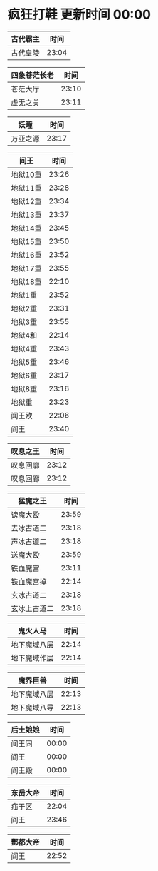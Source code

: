 # 疯狂打鞋 更新时间 00:00

| 古代霸主   | 时间    |
|--------|-------|
| 古代皇陵 | 23:04 |

| 四象苍茫长老   | 时间    |
|--------|-------|
| 苍茫大厅 | 23:10 |
| 虚无之关 | 23:11 |

| 妖瞳   | 时间    |
|--------|-------|
| 万亚之源 | 23:17 |

| 间王   | 时间    |
|--------|-------|
| 地狱10重 | 23:26 |
| 地狱11重 | 23:28 |
| 地狱12重 | 23:34 |
| 地狱13重 | 23:37 |
| 地狱14重 | 23:45 |
| 地狱15重 | 23:50 |
| 地狱16重 | 23:52 |
| 地狱17重 | 23:55 |
| 地狱18重 | 22:10 |
| 地狱1重 | 23:52 |
| 地狱2重 | 23:31 |
| 地狱3重 | 23:55 |
| 地狱4和 | 22:14 |
| 地狱4重 | 23:43 |
| 地狱5重 | 23:46 |
| 地狱6重 | 23:17 |
| 地狱8重 | 23:16 |
| 地狱重 | 23:23 |
| 闻王欧 | 22:06 |
| 阎王 | 23:40 |

| 叹息之王   | 时间    |
|--------|-------|
| 叹息回廓 | 23:12 |
| 叹息回廊 | 23:12 |

| 猛魔之王   | 时间    |
|--------|-------|
| 谤魔大殴 | 23:59 |
| 去冰古道二 | 23:18 |
| 声冰古道二 | 23:18 |
| 送魔大殴 | 23:59 |
| 铁血魔宫 | 23:11 |
| 铁血魔宫掉 | 22:14 |
| 玄冰古道二 | 23:18 |
| 玄冰上古道二 | 23:18 |

| 鬼火人马   | 时间    |
|--------|-------|
| 地下魔域八层 | 22:14 |
| 地下魔域作层 | 22:14 |

| 魔界巨兽   | 时间    |
|--------|-------|
| 地下魔域八层 | 22:13 |
| 地下魔域八导 | 22:13 |

| 后土娘娘   | 时间    |
|--------|-------|
| 间王同 | 00:00 |
| 阎王 | 00:00 |
| 阎王殿 | 00:00 |

| 东岳大帝   | 时间    |
|--------|-------|
| 疝于区 | 22:04 |
| 阎王 | 23:46 |

| 酆都大帝   | 时间    |
|--------|-------|
| 阎王 | 22:52 |